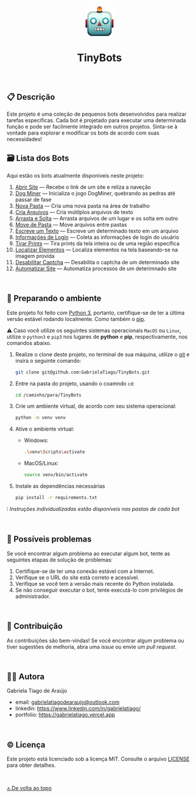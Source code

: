 <!-- Ícone do projeto -->
<p align="center"><img src="assets/robot-emoji.png" alt="emoji de um robô" height="80px"/></p>

<!-- Nome do Projeto -->
# <p align="center">TinyBots</p>

$~$

## :clipboard: Descrição

Este projeto é uma coleção de pequenos bots desenvolvidos para realizar tarefas específicas. Cada bot é projetado para executar uma determinada função e pode ser facilmente integrado em outros projetos. Sinta-se à vontade para explorar e modificar os bots de acordo com suas necessidades!

## :card_file_box: Lista dos Bots

Aqui estão os bots atualmente disponíveis neste projeto:

1. [Abrir Site](https://github.com/GabrielaTiago/TinyBots/tree/main/pyautogui_bots/abrir_site) — Recebe o link de um site e reliza a naveção
2. [Dog Miner](https://github.com/GabrielaTiago/TinyBots/tree/main/pyautogui_bots/dog_miner) — Inicializa o jogo DogMiner, quebrando as pedras até passar de fase
3. [Nova Pasta](https://github.com/GabrielaTiago/TinyBots/tree/main/pyautogui_bots/nova_pasta) — Cria uma nova pasta na área de trabalho
4. [Cria Arquivos](https://github.com/GabrielaTiago/TinyBots/tree/main/pyautogui_bots/criar_arquivos) — Cria mútilplos arquivos de texto
5. [Arrasta e Solta](https://github.com/GabrielaTiago/TinyBots/tree/main/pyautogui_bots/arrasta_e_solta) — Arrasta arquivos de um lugar e os solta em outro
6. [Move de Pasta](https://github.com/GabrielaTiago/TinyBots/tree/main/pyautogui_bots/move_de_pasta) — Move arquivos entre pastas
7. [Escreve um Texto](https://github.com/GabrielaTiago/TinyBots/tree/main/pyautogui_bots/escreve_um_texto) — Escreve um determinado texto em um arquivo
8. [Informações de Login](https://github.com/GabrielaTiago/TinyBots/tree/main/pyautogui_bots/informacoes_de_login) — Coleta as informações de login do usuário
9. [Tirar Prints](https://github.com/GabrielaTiago/TinyBots/tree/main/pyautogui_bots/tirar_prints) — Tira prints da tela inteira ou de uma região específica
10. [Localizar Elementos](https://github.com/GabrielaTiago/TinyBots/tree/main/pyautogui_bots/localizar_elementos) — Localiza elementos na tela baseando-se na imagem provida
11. [Desabilitar Captcha](https://github.com/GabrielaTiago/TinyBots/tree/main/pyautogui_bots/desabilitar_captcha) — Desabilita o captcha de um determinado site
12. [Automatizar Site](https://github.com/GabrielaTiago/TinyBots/tree/main/pyautogui_bots/automatizando_site) — Automatiza processos de um deterimnado site

$~$

## :rocket: Preparando o ambiente

Este projeto foi feito com [Python 3](https://www.python.org), portanto, certifique-se de ter a última versão estável rodando localmente. Como também o [pip](https://pypi.org/project/pip/).

:warning: Caso você utilize os seguintes sistemas operacionais `MacOS` ou `Linux`, utilize o `python3` e `pip3` nos lugares de **python** e **pip**, respectivamente, nos comandos abaixo.

1. Realize o clone deste projeto, no terminal de sua máquina, utilize o [git](https://git-scm.com/) e insira o seguinte comando:

    ```bash
    git clone git@github.com:GabrielaTiago/TinyBots.git
    ```

2. Entre na pasta do projeto, usando o coamndo `cd`:

    ```bash
    cd /caminho/para/TinyBots
    ```

3. Crie um ambiente virtual, de acordo com seu sistema operacional:

    ```bash
    python -m venv venv
    ```

4. Ative o ambiente virtual:

    - Windows:

        ```bash
        .\venv\Scripts\activate
        ```

    - MacOS/Linux:

        ```bash
        source venv/bin/activate
        ```

5. Instale as dependências necessárias

    ```bash
    pip install -r requirements.txt
    ```

:grey_exclamation: *Instruções individualizadas estão disponíveis nas pastas de cada bot*

$~$

## :bug: Possíveis problemas

Se você encontrar algum problema ao executar algum bot, tente as seguintes etapas de solução de problemas:

1. Certifique-se de ter uma conexão estável com a Internet.
2. Verifique se o URL do site está correto e acessível.
3. Verifique se você tem a versão mais recente do Python instalada.
4. Se não conseguir executar o bot, tente executá-lo com privilégios de administrador.

$~$

## :muscle: Contribuição

As contribuições são bem-vindas! Se você encontrar algum problema ou tiver sugestões de melhoria, abra uma *issue* ou envie um *pull request*.

$~$

## :woman_technologist: Autora

Gabriela Tiago de Araújo

-   email: <gabrielatiagodearaujo@outlook.com>
-   linkedin: <https://www.linkedin.com/in/gabrielatiago/>
-   portfolio: <https://gabrielatiago.vercel.app>

$~$

## :copyright: Licença

Este projeto está licenciado sob a licença MIT. Consulte o arquivo [LICENSE](LICENSE) para obter detalhes.

$~$

[🔝 De volta ao topo](#tinybots)
